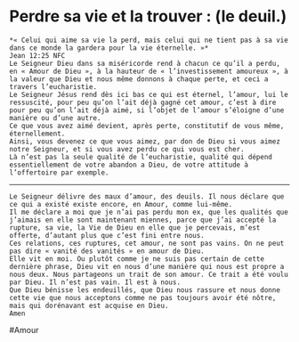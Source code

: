# Perdre sa vie et la trouver : (le deuil.)
	*« Celui qui aime sa vie la perd, mais celui qui ne tient pas à sa vie dans ce monde la gardera pour la vie éternelle. »*
	Jean 12:25 NFC 
	Le Seigneur Dieu dans sa miséricorde rend à chacun ce qu’il a perdu, en « Amour de Dieu », à la hauteur de « l’investissement amoureux », à la valeur que Dieu et nous même donnons à chaque perte, et ceci a travers l’eucharistie.
	Le Seigneur Jésus rend dès ici bas ce qui est éternel, l’amour, lui le ressuscité, pour peu qu’on l’ait déjà gagné cet amour, c’est à dire pour peu qu’on l’ait déjà aimé, si l’objet de l’amour s’éloigne d’une manière ou d’une autre.
	Ce que vous avez aimé devient, après perte, constitutif de vous même, éternellement.
	Ainsi, vous devenez ce que vous aimez, par don de Dieu si vous aimez notre Seigneur, et si vous avez perdu ce qui vous est cher.
	Là n’est pas la seule qualité de l’eucharistie, qualité qui dépend essentiellement de votre abandon a Dieu, de votre attitude à l’offertoire par exemple.
---
	Le Seigneur délivre des maux d’amour, des deuils. Il nous déclare que ce qui a existé existe encore, en Amour, comme lui-même. 
	Il me déclare a moi que je n’ai pas perdu mon ex, que les qualités que j’aimais en elle sont maintenant miennes, parce que j’ai accepté la rupture, sa vie, la Vie de Dieu en elle que je percevais, m’est offerte, d’autant plus que c’est fini entre nous.
	Ces relations, ces ruptures, cet amour, ne sont pas vains. On ne peut pas dire « vanité des vanités » en amour de Dieu.
	Elle vit en moi. Ou plutôt comme je ne suis pas certain de cette dernière phrase, Dieu vit en nous d’une manière qui nous est propre a nous deux. Nous partageons un trait de son amour. Ce trait a été voulu par Dieu. Il n’est pas vain. Il est à nous.
	Que Dieu bénisse les endeuillés, que Dieu nous rassure et nous donne cette vie que nous acceptons comme ne pas toujours avoir été nôtre, mais qui dorénavant est acquise en Dieu.
	Amen
#Amour